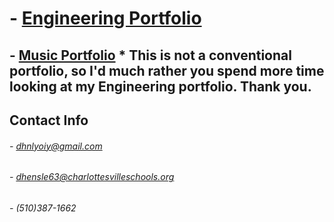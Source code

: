 # - [Engineering Portfolio](https://github.com/DylnHnlyOIY/Engineering-Portfolio)
## - [Music Portfolio](https://youtube.com/playlist?list=PLhRAmMgj-8oNcfJX6kKFeS_EpfUJfv32t) * This is not a conventional portfolio, so I'd much rather you spend more time looking at my Engineering portfolio. Thank you.


## Contact Info
 
###### - dhnlyoiy@gmail.com
###### - dhensle63@charlottesvilleschools.org
###### - (510)387-1662

